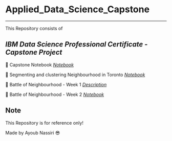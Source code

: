 # Applied_Data_Science_Capstone

---

This Repository consists of _<h2>IBM Data Science Professional Certificate - Capstone Project</h2>_ 

:rocket: Capstone Notebook [*Notebook*](https://github.com/ayoubn/Applied_Data_Science_Capstone/blob/main/Week%201%20Project.ipynb)

:rocket: Segmenting and clustering Neighbourhood in Toronto [*Notebook*](https://github.com/ayoubn/Applied_Data_Science_Capstone/blob/main/Project%202.ipynb)

:rocket: Battle of Neighbourhood - Week 1 [*Description*]()

:rocket: Battle of Neighbourhood - Week 2 [*Notebook*]()

## Note
This Repository is for reference only!

Made by Ayoub Nassiri :sunglasses:
